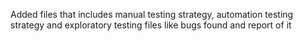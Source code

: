 Added files that includes manual testing strategy, automation testing strategy and exploratory testing files like bugs found and report of it
